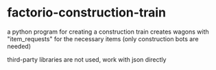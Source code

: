 # factorio-construction-train

a python program for creating a construction train
creates wagons with "item_requests" for the necessary items (only construction bots are needed)

third-party libraries are not used, work with json directly
